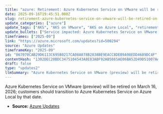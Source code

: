 ```yaml
---
title: "azure: Retirement: Azure Kubernetes Service on VMware will be retired on March 16, 2026 - Replace with Azure Kubernetes Service on Azure Local"
date: 2025-09-16T19:45:51.000Z
slug: retirement-azure-kubernetes-service-on-vmware-will-be-retired-on-march-16-2026-replace-with-azure-kubernetes-service-on-azure-local
update_categories: ["azure"]
update_tags: ["AKS", "AKS on VMware", "AKS on Azure Local", "retirement", "deprecation", "migration", "2026-03-16"]
update_bullets: ["Service impacted: Azure Kubernetes Service on VMware (preview).", "Retirement date: March 16, 2026.", "Recommended replacement: Azure Kubernetes Service on Azure Local.", "Action required: Transition to AKS on Azure Local by the retirement date; transitioning earlier is encouraged.", "Note: The announcement advises moving workloads to the supported AKS on Azure Local if needed."]
timeframes: ["2025-09"]
link: "https://azure.microsoft.com/updates?id=500294"
source: "Azure Updates"
timeframeKey: "2025-09"
id: "067070CAB29D6113C695B0217CA08A078B2838BE9EACC8DEB9A98EDD4689DC4F"
contentHash: "1302DEC20BDC3475104543A8E83ABF92AB5865AE06BA52D49D51007AA1987D2B"
draft: false
type: "updates2"
llmSummary: "Azure Kubernetes Service on VMware (preview) will be retired on March 16, 2026; customers should transition to Azure Kubernetes Service on Azure Local by that date."
---
```


Azure Kubernetes Service on VMware (preview) will be retired on March 16, 2026; customers should transition to Azure Kubernetes Service on Azure Local by that date.

- **Source:** [Azure Updates](https://azure.microsoft.com/updates?id=500294)
